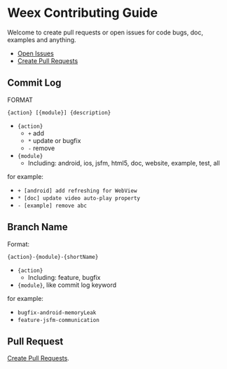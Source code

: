 # Weex Contributing Guide

Welcome to create pull requests or open issues for code bugs, doc, examples and anything.

* [Open Issues](https://github.com/alibaba/weex/issues/new)
* [Create Pull Requests](https://github.com/alibaba/weex/compare)

## Commit Log

FORMAT

```
{action} [{module}] {description}
```

* `{action}`
    * `+` add
    * `*` update or bugfix
    * `-` remove
* `{module}`
    * Including: android, ios, jsfm, html5, doc, website, example, test, all 

for example:

* `+ [android] add refreshing for WebView`
* `* [doc] update video auto-play property`
* `- [example] remove abc`

## Branch Name 

Format: 

```
{action}-{module}-{shortName}
```

* `{action}`
    * Including: feature, bugfix
* `{module}`, like commit log keyword

for example:

* `bugfix-android-memoryLeak`
* `feature-jsfm-communication`

## Pull Request

[Create Pull Requests](https://github.com/alibaba/weex/compare).
